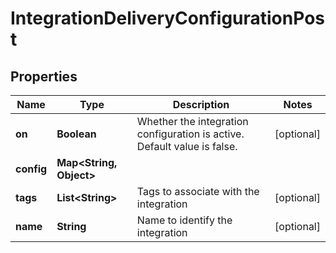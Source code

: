 

# IntegrationDeliveryConfigurationPost


## Properties

| Name | Type | Description | Notes |
|------------ | ------------- | ------------- | -------------|
|**on** | **Boolean** | Whether the integration configuration is active. Default value is false. |  [optional] |
|**config** | **Map&lt;String, Object&gt;** |  |  |
|**tags** | **List&lt;String&gt;** | Tags to associate with the integration |  [optional] |
|**name** | **String** | Name to identify the integration |  [optional] |



